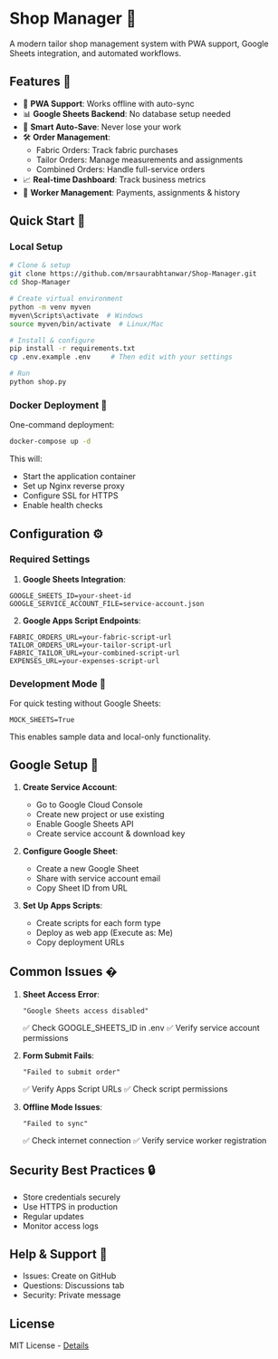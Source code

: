 # Shop Manager 🏪

A modern tailor shop management system with PWA support, Google Sheets integration, and automated workflows.

## Features 🌟

- 📱 **PWA Support**: Works offline with auto-sync
- 📊 **Google Sheets Backend**: No database setup needed
- 🔄 **Smart Auto-Save**: Never lose your work
- 🛠 **Order Management**: 
  - Fabric Orders: Track fabric purchases
  - Tailor Orders: Manage measurements and assignments
  - Combined Orders: Handle full-service orders
- 📈 **Real-time Dashboard**: Track business metrics
- 👥 **Worker Management**: Payments, assignments & history

## Quick Start 🚀

### Local Setup

```bash
# Clone & setup
git clone https://github.com/mrsaurabhtanwar/Shop-Manager.git
cd Shop-Manager

# Create virtual environment
python -m venv myven
myven\Scripts\activate  # Windows
source myven/bin/activate  # Linux/Mac

# Install & configure
pip install -r requirements.txt
cp .env.example .env     # Then edit with your settings

# Run
python shop.py
```

### Docker Deployment 🐳

One-command deployment:
```bash
docker-compose up -d
```

This will:
- Start the application container
- Set up Nginx reverse proxy
- Configure SSL for HTTPS
- Enable health checks

## Configuration ⚙️

### Required Settings

1. **Google Sheets Integration**:
```properties
GOOGLE_SHEETS_ID=your-sheet-id
GOOGLE_SERVICE_ACCOUNT_FILE=service-account.json
```

2. **Google Apps Script Endpoints**:
```properties
FABRIC_ORDERS_URL=your-fabric-script-url
TAILOR_ORDERS_URL=your-tailor-script-url
FABRIC_TAILOR_URL=your-combined-script-url
EXPENSES_URL=your-expenses-script-url
```

### Development Mode 🔧

For quick testing without Google Sheets:
```properties
MOCK_SHEETS=True
```
This enables sample data and local-only functionality.

## Google Setup 🔑

1. **Create Service Account**:
   - Go to Google Cloud Console
   - Create new project or use existing
   - Enable Google Sheets API
   - Create service account & download key

2. **Configure Google Sheet**:
   - Create a new Google Sheet
   - Share with service account email
   - Copy Sheet ID from URL

3. **Set Up Apps Scripts**:
   - Create scripts for each form type
   - Deploy as web app (Execute as: Me)
   - Copy deployment URLs

## Common Issues �

1. **Sheet Access Error**:
   ```
   "Google Sheets access disabled"
   ```
   ✅ Check GOOGLE_SHEETS_ID in .env
   ✅ Verify service account permissions

2. **Form Submit Fails**:
   ```
   "Failed to submit order"
   ```
   ✅ Verify Apps Script URLs
   ✅ Check script permissions

3. **Offline Mode Issues**:
   ```
   "Failed to sync"
   ```
   ✅ Check internet connection
   ✅ Verify service worker registration

## Security Best Practices 🔒

- Store credentials securely
- Use HTTPS in production
- Regular updates
- Monitor access logs

## Help & Support 💬

- Issues: Create on GitHub
- Questions: Discussions tab
- Security: Private message

## License

MIT License - [Details](LICENSE)
